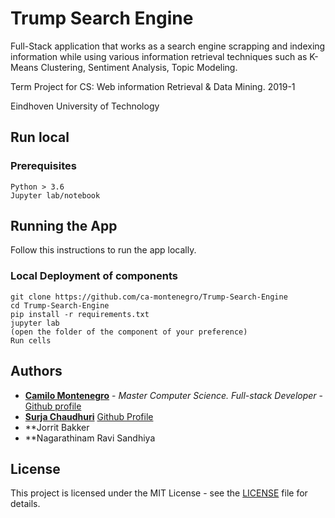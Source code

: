 # Trump Search Engine

Full-Stack application that works as a search engine scrapping and indexing information while using various information retrieval techniques such as K-Means Clustering, Sentiment Analysis, Topic Modeling. 

Term Project for CS: Web information Retrieval & Data Mining. 2019-1

Eindhoven University of Technology

## Run local
### Prerequisites

```
Python > 3.6
Jupyter lab/notebook

```
## Running the App

Follow this instructions to run the app locally. 

### Local Deployment of components

```
git clone https://github.com/ca-montenegro/Trump-Search-Engine
cd Trump-Search-Engine
pip install -r requirements.txt
jupyter lab
(open the folder of the component of your preference)
Run cells

```

## Authors

* **[Camilo Montenegro](https://ca-montenegro.github.io/)** - *Master Computer Science. Full-stack Developer* - [Github profile](https://github.com/ca-montenegro)
* **[Surja Chaudhuri](https://github.com/sch28)** [Github Profile](https://github.com/sch28)
* **Jorrit Bakker
* **Nagarathinam Ravi Sandhiya

## License

This project is licensed under the MIT License - see the [LICENSE](LICENSE) file for details.

 

